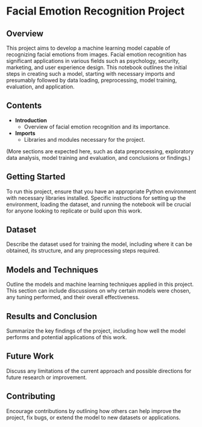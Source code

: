 # Facial Emotion Recognition Project

## Overview

This project aims to develop a machine learning model capable of recognizing facial emotions from images. Facial emotion recognition has significant applications in various fields such as psychology, security, marketing, and user experience design. This notebook outlines the initial steps in creating such a model, starting with necessary imports and presumably followed by data loading, preprocessing, model training, evaluation, and application.

## Contents

- **Introduction**
  - Overview of facial emotion recognition and its importance.
- **Imports**
  - Libraries and modules necessary for the project.

(More sections are expected here, such as data preprocessing, exploratory data analysis, model training and evaluation, and conclusions or findings.)

## Getting Started

To run this project, ensure that you have an appropriate Python environment with necessary libraries installed. Specific instructions for setting up the environment, loading the dataset, and running the notebook will be crucial for anyone looking to replicate or build upon this work.

## Dataset

Describe the dataset used for training the model, including where it can be obtained, its structure, and any preprocessing steps required.

## Models and Techniques

Outline the models and machine learning techniques applied in this project. This section can include discussions on why certain models were chosen, any tuning performed, and their overall effectiveness.

## Results and Conclusion

Summarize the key findings of the project, including how well the model performs and potential applications of this work.

## Future Work

Discuss any limitations of the current approach and possible directions for future research or improvement.

## Contributing

Encourage contributions by outlining how others can help improve the project, fix bugs, or extend the model to new datasets or applications.
